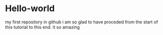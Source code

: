 # Hello-world
my first repository in github
i am so glad to have proceded from the start of this tutorial to this end.
it so amazing
